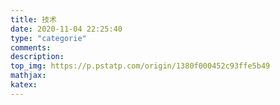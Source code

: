 ```yaml
---
title: 技术
date: 2020-11-04 22:25:40
type: "categorie"
comments:
description:
top_img: https://p.pstatp.com/origin/1380f000452c93ffe5b49
mathjax:
katex:
---
```

